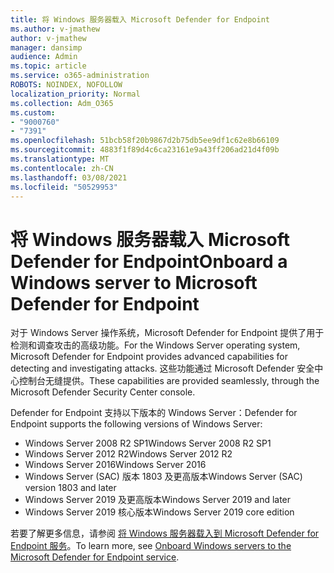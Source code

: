 ```yaml
---
title: 将 Windows 服务器载入 Microsoft Defender for Endpoint
ms.author: v-jmathew
author: v-jmathew
manager: dansimp
audience: Admin
ms.topic: article
ms.service: o365-administration
ROBOTS: NOINDEX, NOFOLLOW
localization_priority: Normal
ms.collection: Adm_O365
ms.custom:
- "9000760"
- "7391"
ms.openlocfilehash: 51bcb58f20b9867d2b75db5ee9df1c62e8b66109
ms.sourcegitcommit: 4883f1f89d4c6ca23161e9a43ff206ad21d4f09b
ms.translationtype: MT
ms.contentlocale: zh-CN
ms.lasthandoff: 03/08/2021
ms.locfileid: "50529953"
---
```

# <a name="onboard-a-windows-server-to-microsoft-defender-for-endpoint"></a><span data-ttu-id="a403d-102">将 Windows 服务器载入 Microsoft Defender for Endpoint</span><span class="sxs-lookup"><span data-stu-id="a403d-102">Onboard a Windows server to Microsoft Defender for Endpoint</span></span>

<span data-ttu-id="a403d-103">对于 Windows Server 操作系统，Microsoft Defender for Endpoint 提供了用于检测和调查攻击的高级功能。</span><span class="sxs-lookup"><span data-stu-id="a403d-103">For the Windows Server operating system, Microsoft Defender for Endpoint provides advanced capabilities for detecting and investigating attacks.</span></span> <span data-ttu-id="a403d-104">这些功能通过 Microsoft Defender 安全中心控制台无缝提供。</span><span class="sxs-lookup"><span data-stu-id="a403d-104">These capabilities are provided seamlessly, through the Microsoft Defender Security Center console.</span></span>

<span data-ttu-id="a403d-105">Defender for Endpoint 支持以下版本的 Windows Server：</span><span class="sxs-lookup"><span data-stu-id="a403d-105">Defender for Endpoint supports the following versions of Windows Server:</span></span>

- <span data-ttu-id="a403d-106">Windows Server 2008 R2 SP1</span><span class="sxs-lookup"><span data-stu-id="a403d-106">Windows Server 2008 R2 SP1</span></span>
- <span data-ttu-id="a403d-107">Windows Server 2012 R2</span><span class="sxs-lookup"><span data-stu-id="a403d-107">Windows Server 2012 R2</span></span>
- <span data-ttu-id="a403d-108">Windows Server 2016</span><span class="sxs-lookup"><span data-stu-id="a403d-108">Windows Server 2016</span></span>
- <span data-ttu-id="a403d-109">Windows Server (SAC) 版本 1803 及更高版本</span><span class="sxs-lookup"><span data-stu-id="a403d-109">Windows Server (SAC) version 1803 and later</span></span>
- <span data-ttu-id="a403d-110">Windows Server 2019 及更高版本</span><span class="sxs-lookup"><span data-stu-id="a403d-110">Windows Server 2019 and later</span></span>
- <span data-ttu-id="a403d-111">Windows Server 2019 核心版本</span><span class="sxs-lookup"><span data-stu-id="a403d-111">Windows Server 2019 core edition</span></span>

<span data-ttu-id="a403d-112">若要了解更多信息，请参阅 [将 Windows 服务器载入到 Microsoft Defender for Endpoint 服务](https://go.microsoft.com/fwlink/?linkid=2143627)。</span><span class="sxs-lookup"><span data-stu-id="a403d-112">To learn more, see [Onboard Windows servers to the Microsoft Defender for Endpoint service](https://go.microsoft.com/fwlink/?linkid=2143627).</span></span>
